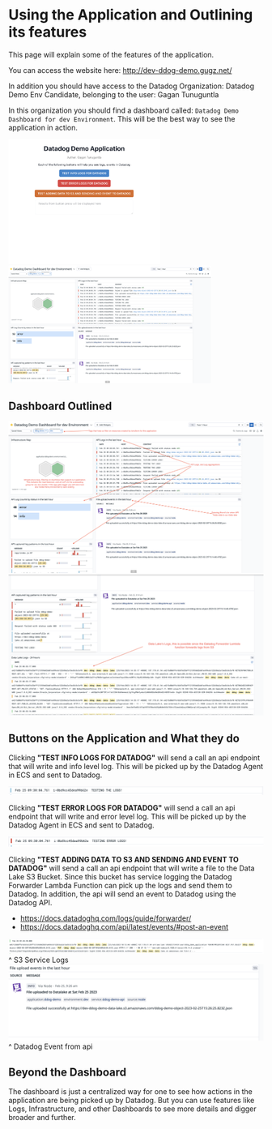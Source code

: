# Using the Application and Outlining its features

This page will explain some of the features of the application.

You can access the website here: http://dev-ddog-demo.gugz.net/

In addition you should have access to the Datadog Organization: Datadog Demo Env Candidate, belonging to the user: Gagan Tunuguntla

In this organization you should find a dashboard called: `Datadog Demo Dashboard for dev Environment`. This will be the best way to see the application in action.

<p align="left">
  <img
    src="images/application-frontend.png"
    width="300"
  />
  <img
    src="images/show-dashboard.png"
    width="400"
  />
</p>

## Dashboard Outlined

<img src="images/show-dashboard-outline-1.png" />
<img src="images/show-dashboard-outline-2.png" />


## Buttons on the Application and What they do

Clicking **"TEST INFO LOGS FOR DATADOG"** will send a call an api endpoint that will write and info level log. This will be picked up by the Datadog Agent in ECS and sent to Datadog.

<img src="images/show-info-logs.png" />

Clicking **"TEST ERROR LOGS FOR DATADOG"** will send a call an api endpoint that will write and error level log. This will be picked up by the Datadog Agent in ECS and sent to Datadog.

<img src="images/show-error-logs.png" />

Clicking **"TEST ADDING DATA TO S3 AND SENDING AND EVENT TO DATADOG"** will send a call an api endpoint that will write a file to the Data Lake S3 Bucket. Since this bucket has service logging the Datadog Forwarder Lambda Function can pick up the logs and send them to Datadog. In addition, the api will send an event to Datadog using the Datadog API.

- https://docs.datadoghq.com/logs/guide/forwarder/
- https://docs.datadoghq.com/api/latest/events/#post-an-event

<img src="images/show-s3-logs.png" />
^ S3 Service Logs
<img src="images/show-ddog-event.png" />
^ Datadog Event from api

## Beyond the Dashboard

The dashboard is just a centralized way for one to see how actions in the application are being picked up by Datadog. But you can use features like Logs, Infrastructure, and other Dashboards to see more details and digger broader and further.
